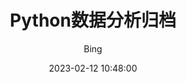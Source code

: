 ---
layout:     post
title:      "Python数据分析归档"
date:       2023-02-12 10:48:00
author:     "Bing"
catalog:    true
tags:
    - 数据分析
    - Python
---
